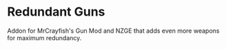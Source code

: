 # Redundant Guns
Addon for MrCrayfish's Gun Mod and NZGE that adds even more weapons for maximum redundancy.